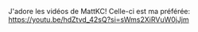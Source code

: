 J'adore les vidéos de MattKC! Celle-ci est ma préférée: https://youtu.be/hdZtvd_42sQ?si=sWms2XiRVuW0jJjm
